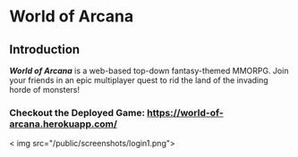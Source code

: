 # World of Arcana

## Introduction

**_World of Arcana_** is a web-based top-down fantasy-themed MMORPG. Join your friends in an epic multiplayer quest to rid the land of the invading horde of monsters!

### Checkout the Deployed Game: https://world-of-arcana.herokuapp.com/
< img src="/public/screenshots/login1.png">
